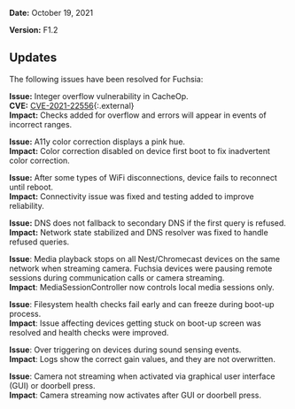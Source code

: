 **Date:** October 19, 2021

**Version:** F1.2

## Updates

The following issues have been resolved for Fuchsia:

**Issue:** Integer overflow vulnerability in CacheOp.  
**CVE:** [CVE-2021-22556](https://cve.mitre.org/cgi-bin/cvename.cgi?name=2021-22556){:.external}  
**Impact:** Checks added for overflow and errors will appear in events of
incorrect ranges.

**Issue:** A11y color correction displays a pink hue.  
**Impact:** Color correction disabled on device first boot to fix inadvertent
color correction.

**Issue:** After some types of WiFi disconnections, device fails to reconnect
until reboot.  
**Impact:** Connectivity issue was fixed and testing added to improve
reliability.

**Issue:** DNS does not fallback to secondary DNS if the first query is refused.  
**Impact:** Network state stabilized and DNS resolver was fixed to handle
refused queries.

**Issue**: Media playback stops on all Nest/Chromecast devices on the same
network when streaming camera. Fuchsia devices were pausing remote sessions
during communication calls or camera streaming.  
**Impact**: MediaSessionController now controls local media sessions only.

**Issue**: Filesystem health checks fail early and can freeze during boot-up
process.  
**Impact**: Issue affecting devices getting stuck on boot-up screen was resolved
and health checks were improved.

**Issue**: Over triggering on devices during sound sensing events.  
**Impact**: Logs show the correct gain values, and they are not overwritten.

**Issue**: Camera not streaming when activated via graphical user interface
(GUI) or doorbell press.  
**Impact**: Camera streaming now activates after GUI or doorbell press.
